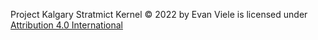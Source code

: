 Project Kalgary Stratmict Kernel © 2022 by Evan Viele is licensed under [Attribution 4.0 International ]([url](https://creativecommons.org/licenses/by/4.0/?ref=chooser-v1))

